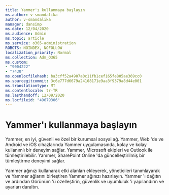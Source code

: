 ```yaml
---
title: Yammer'ı kullanmaya başlayın
ms.author: v-smandalika
author: v-smandalika
manager: dansimp
ms.date: 12/04/2020
ms.audience: Admin
ms.topic: article
ms.service: o365-administration
ROBOTS: NOINDEX, NOFOLLOW
localization_priority: Normal
ms.collection: Adm_O365
ms.custom:
- "9004222"
- "7430"
ms.openlocfilehash: ba3cff52a4907a0c11fb1cef165fe805ae369cc0
ms.sourcegitcommit: 3c6e777d6679a24108171e9aa3f9379a8d44e001
ms.translationtype: MT
ms.contentlocale: tr-TR
ms.lasthandoff: 12/09/2020
ms.locfileid: "49679306"
---
```

# <a name="get-started-with-yammer"></a>Yammer'ı kullanmaya başlayın

Yammer, en iyi, güvenli ve özel bir kurumsal sosyal ağ. Yammer, Web 'de ve Android ve iOS cihazlarında Yammer uygulamasında, kolay ve kolay kullanımlı bir deneyim sağlar. Yammer, Microsoft ekipleri ve Outlook ile tümleştirilebilir. Yammer, SharePoint Online 'da güncelleştirilmiş bir tümleştirme deneyimi sağlar.

Yammer ağınızı kullanarak etki alanları ekleyerek, yöneticileri tanımlayarak ve Yammer ağlarını birleştiren Yammer ağınızı hazırlayın. Yammer 'ı dağıtın ve ardından Görünüm 'ü özelleştirin, güvenlik ve uyumluluk 'i yapılandırın ve ayarları daraltın.